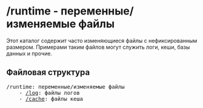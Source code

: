 # /runtime - переменные/изменяемые файлы

Этот каталог содержит часто изменяющиеся файлы с нефиксированным размером. Примерами таким файлов могут служить логи, 
кеши, базы данных и прочие.

## Файловая структура

<pre>
/runtime: переменные/изменяемые файлы
    - <a href="log/README.md">/log</a>: файлы логов
    - <a href="cache/README.md">/cache</a>: файлы кеша
</pre>